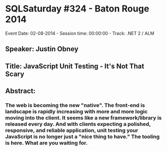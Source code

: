 # SQLSaturday #324 - Baton Rouge 2014
Event Date: 02-08-2014 - Session time: 00:00:00 - Track: .NET 2 / ALM
## Speaker: Justin Obney
## Title: JavaScript Unit Testing - It's Not That Scary
## Abstract:
### The web is becoming the new "native". The front-end is landscape is rapidly increasing with more and more logic moving into the client. It seems like a new framework/library is released every day. And with clients expecting a polished, responsive, and reliable application, unit testing your JavaScript is no longer just a "nice thing to have." The tooling is here. What are you waiting for.
